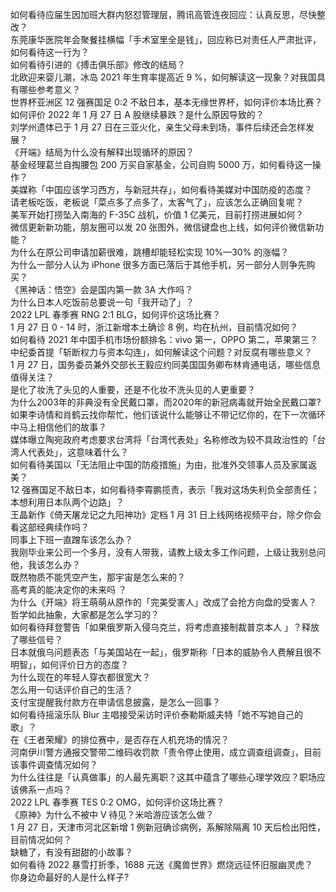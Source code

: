 如何看待应届生因加班大群内怒怼管理层，腾讯高管连夜回应：认真反思，尽快整改？  
东莞康华医院年会聚餐挂横幅「手术室里全是钱」，回应称已对责任人严肃批评，如何看待这一行为？  
如何看待引进的《搏击俱乐部》修改的结局？  
北欧迎来婴儿潮，冰岛 2021 年生育率提高近 9 %，如何解读这一现象？对我国具有哪些参考意义？  
世界杯亚洲区 12 强赛国足 0:2 不敌日本，基本无缘世界杯，如何评价本场比赛？  
如何评价 2022 年 1 月 27 日 A 股继续暴跌？是什么原因导致的？  
刘学州遗体已于 1 月 27 日在三亚火化，亲生父母未到场，事件后续还会怎样发展？  
《开端》结局为什么没有解释出现循环的原因？  
基金经理葛兰自掏腰包 200 万买自家基金，公司自购 5000 万，如何看待这一操作？  
美媒称「中国应该学习西方，与新冠共存」，如何看待美媒对中国防疫的态度？  
请老板吃饭，老板说「菜点多了点多了，太客气了」，应该怎么正确回复呢？  
美军开始打捞坠入南海的 F-35C 战机，价值 1 亿美元，目前打捞进展如何？  
微信更新新功能，朋友圈可以发 20 张图外，微信键盘也上线，如何评价微信新功能？  
为什么在原公司申请加薪很难，跳槽却能轻松实现 10%—30% 的涨幅？  
为什么一部分人认为 iPhone 很多方面已落后于其他手机，另一部分人则争先购买？  
《黑神话：悟空》会是国内第一款 3A 大作吗？  
为什么日本人吃饭前总要说一句「我开动了」？  
2022 LPL 春季赛 RNG 2:1 BLG，如何评价这场比赛？  
1 月 27 日 0 - 14 时，浙江新增本土确诊 8 例，均在杭州，目前情况如何？  
如何看待 2021 年中国手机市场份额排名：vivo 第一，OPPO 第二，苹果第三？  
中纪委首提「斩断权力与资本勾连」，如何解读这个问题？对反腐有哪些意义？  
1 月 27 日，国务委员兼外交部长王毅应约同美国国务卿布林肯通电话，哪些信息值得关注？  
是化了妆洗了头见的人重要，还是不化妆不洗头见的人更重要？  
为什么2003年的非典没有全民戴口罩，而2020年的新冠病毒就开始全民戴口罩?  
如果李诗情和肖鹤云找你帮忙，他们该说什么能够让不带记忆你的，在下一次循环中马上相信他们的故事？  
媒体曝立陶宛政府考虑要求台湾将「台湾代表处」名称修改为较不具政治性的「台湾人代表处」，这意味着什么？  
如何看待美国以「无法阻止中国的防疫措施」为由，批准外交领事人员及家属返美？  
12 强赛国足不敌日本，如何看待李霄鹏揽责，表示「我对这场失利负全部责任；本想利用日本队两个边路」？  
王晶新作《倚天屠龙记之九阳神功》定档 1 月 31 日上线网络视频平台，除夕你会看这部经典续作吗？  
同事上下班一直蹭车该怎么办？  
我刚毕业来公司一个多月，没有人带我，请教上级太多工作问题，上级让我别总问他，我该怎么办？  
既然物质不能凭空产生，那宇宙是怎么来的？  
高考真的能决定你的未来吗 ？  
为什么《开端》将王萌萌从原作的「完美受害人」改成了会抢方向盘的受害人？  
哲学如此抽象，大家都是怎么学习的？  
如何看待拜登警告「如果俄罗斯入侵乌克兰，将考虑直接制裁普京本人 」？释放了哪些信号？  
日本就俄乌问题表态「与美国站在一起」，俄罗斯称「日本的威胁令人费解且很不明智」，如何评价日方的态度？  
为什么现在的年轻人穿衣都很宽大？  
怎么用一句话评价自己的生活？  
支付宝提醒我付款方在申请信息披露，是怎么一回事？  
如何看待摇滚乐队 Blur 主唱接受采访时评价泰勒斯威夫特「她不写她自己的歌」？  
在《王者荣耀》的排位赛中，是否存在人机充场的情况？  
河南伊川警方通报交警带二维码收罚款「责令停止使用，成立调查组调查」，目前该事件调查情况如何？  
为什么往往是「认真做事」的人最先离职？这其中蕴含了哪些心理学效应？职场应该佛系一点吗？  
2022 LPL 春季赛 TES 0:2 OMG，如何评价这场比赛？  
《原神》为什么不被中 V 待见？米哈游应该怎么做？  
1 月 27 日，天津市河北区新增 1 例新冠确诊病例，系解除隔离 10 天后检出阳性，目前情况如何？  
缺糖了，有没有甜甜的小故事？  
如何看待 2022 暴雪打折季，1688 元送《魔兽世界》燃烧远征怀旧服幽灵虎？  
你身边命最好的人是什么样子?  
